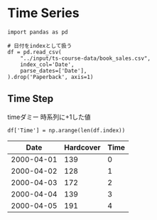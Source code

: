 # Time Series

```
import pandas as pd

# 日付をindexとして扱う
df = pd.read_csv(
    "../input/ts-course-data/book_sales.csv",
    index_col='Date',
    parse_dates=['Date'],
).drop('Paperback', axis=1)
```

## Time Step

timeダミー
時系列に+1した値

```
df['Time'] = np.arange(len(df.index))
```

|Date|Hardcover|Time|
|--|--|--|
|2000-04-01|139|0|
|2000-04-02|128|1|
|2000-04-03|172|2|
|2000-04-04|139|3|
|2000-04-05|191|4|
